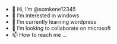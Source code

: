 - 👋 Hi, I’m @somkene12345
- 👀 I’m interested in windows
- 🌱 I’m currently learning wordpress
- 💞️ I’m looking to collaborate on microsoft
- 📫 How to reach me ...

<!---
somkene12345/somkene12345 is a ✨ special ✨ repository because its `README.md` (this file) appears on your GitHub profile.
You can click the Preview link to take a look at your changes.
--->
